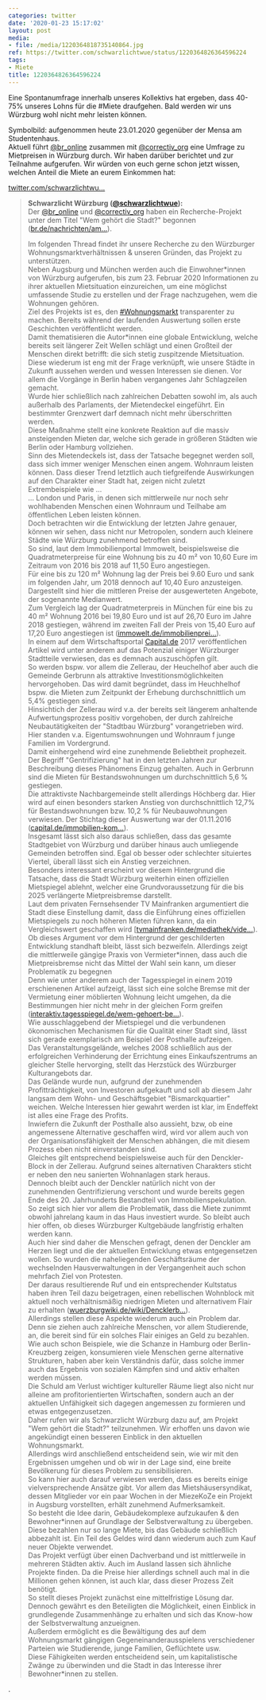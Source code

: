 ```yaml
---
categories: twitter
date: '2020-01-23 15:17:02'
layout: post
media:
- file: /media/1220364818735140864.jpg
ref: https://twitter.com/schwarzlichtwue/status/1220364826364596224
tags:
- Miete
title: 1220364826364596224
---
```

Eine Spontanumfrage innerhalb unseres Kollektivs hat ergeben, dass 40-75% unseres Lohns für die #Miete draufgehen. Bald werden wir uns Würzburg wohl nicht mehr leisten können.



Symbolbild: aufgenommen heute 23.01.2020 gegenüber der Mensa am Studentenhaus.  
Aktuell führt [@br_online](https://twitter.com/br_online) zusammen mit [@correctiv_org](https://twitter.com/correctiv_org) eine Umfrage zu Mietpreisen in Würzburg durch. Wir haben darüber berichtet und zur Teilnahme aufgerufen. Wir würden von euch gerne schon jetzt wissen, welchen Anteil die Miete an eurem Einkommen hat:

[twitter.com/schwarzlichtwu…](https://twitter.com/schwarzlichtwue/status/1218277735082209280?s=19) 
> <b>Schwarzlicht Würzburg ([@schwarzlichtwue](https://twitter.com/schwarzlichtwue)):</b>  
>Der [@br_online](https://twitter.com/br_online) und [@correctiv_org](https://twitter.com/correctiv_org) haben ein Recherche-Projekt unter dem Titel "Wem gehört die Stadt?" begonnen ([br.de/nachrichten/am…](http://www.br.de/nachrichten/amp/bayern/die-buergerrecherche-wem-gehoert-die-stadt,RnNDk1a)).  
>  
>  
>  
>Im folgenden Thread findet ihr unsere Recherche zu den Würzburger Wohnungsmarktverhältnissen &amp; unseren Gründen, das Projekt zu unterstützen.   
>Neben Augsburg und München werden auch die Einwohner\*innen von Würzburg aufgerufen, bis zum 23. Februar 2020 Informationen zu ihrer aktuellen Mietsituation einzureichen, um eine möglichst umfassende Studie zu erstellen und der Frage nachzugehen, wem die Wohnungen gehören.   
>Ziel des Projekts ist es, den [#Wohnungsmarkt](/t/wohnungsmarkt) transparenter zu machen. Bereits während der laufenden Auswertung sollen erste Geschichten veröffentlicht werden.   
>Damit thematisieren die Autor\*innen eine globale Entwicklung, welche bereits seit längerer Zeit Wellen schlägt und einen Großteil der Menschen direkt betrifft: die sich stetig zuspitzende Mietsituation.   
>Diese wiederum ist eng mit der Frage verknüpft, wie unsere Städte in Zukunft aussehen werden und wessen Interessen sie dienen. Vor allem die Vorgänge in Berlin haben vergangenes Jahr Schlagzeilen gemacht.   
>Wurde hier schließlich nach zahlreichen Debatten sowohl im, als auch außerhalb des Parlaments, der Mietendeckel eingeführt. Ein bestimmter Grenzwert darf demnach nicht mehr überschritten werden.   
>Diese Maßnahme stellt eine konkrete Reaktion auf die massiv ansteigenden Mieten dar, welche sich gerade in größeren Städten wie Berlin oder Hamburg vollziehen.   
>Sinn des Mietendeckels ist, dass der Tatsache begegnet werden soll, dass sich immer weniger Menschen einen angem. Wohnraum leisten können. Dass dieser Trend letztlich auch tiefgreifende Auswirkungen auf den Charakter einer Stadt hat, zeigen nicht zuletzt Extrembeispiele wie …   
>… London und Paris, in denen sich mittlerweile nur noch sehr wohlhabenden Menschen einen Wohnraum und Teilhabe am öffentlichen Leben leisten können.   
>Doch betrachten wir die Entwicklung der letzten Jahre genauer, können wir sehen, dass nicht nur Metropolen, sondern auch kleinere Städte wie Würzburg zunehmend betroffen sind.   
>So sind, laut dem Immobilienportal Immowelt, beispielsweise die Quadratmeterpreise für eine Wohnung bis zu 40 m² von 10,60 Eure im Zeitraum von 2016 bis 2018 auf 11,50 Euro angestiegen.   
>Für eine bis zu 120 m² Wohnung lag der Preis bei 9.60 Euro und sank im folgenden Jahr, um 2018 dennoch auf 10,40 Euro anzusteigen. Dargestellt sind hier die mittleren Preise der ausgewerteten Angebote, der sogenannte Medianwert.   
>Zum Vergleich lag der Quadratmeterpreis in München für eine bis zu 40 m² Wohnung 2016 bei 19,80 Euro und ist auf 26,70 Euro im Jahre 2018 gestiegen, während im zweiten Fall der Preis von 15,40 Euro auf 17,20 Euro angestiegen ist ([immowelt.de/immobilienprei…](https://www.immowelt.de/immobilienpreise/wuerzburg/wohnungspreise)).   
>In einem auf dem Wirtschaftsportal [Capital.de](http://Capital.de) 2017 veröffentlichen Artikel wird unter anderem auf das Potenzial einiger Würzburger Stadtteile verwiesen, das es demnach auszuschöpfen gilt.   
>So werden bspw. vor allem die Zellerau, der Heuchelhof aber auch die Gemeinde Gerbrunn als attraktive Investitionsmöglichkeiten hervorgehoben. Das wird damit begründet, dass im Heuchhelhof bspw. die Mieten zum Zeitpunkt der Erhebung durchschnittlich um 5,4% gestiegen sind.   
>Hinsichtich der Zellerau wird v.a. der bereits seit längerem anhaltende Aufwertungsprozess positiv vorgehoben, der durch zahlreiche Neubautätigkeiten der "Stadtbau Würzburg" vorangetrieben wird. Hier standen v.a. Eigentumswohnungen und Wohnraum f junge Familien im Vordergrund.   
>Damit einhergehend wird eine zunehmende Beliebtheit prophezeit. Der Begriff "Gentrifizierung" hat in den letzten Jahren zur Beschreibung dieses Phänomens Einzug gehalten. Auch in Gerbrunn sind die Mieten für Bestandswohnungen um durchschnittlich 5,6 % gestiegen.   
>Die attraktivste Nachbargemeinde stellt allerdings Höchberg dar. Hier wird auf einen besonders starken Anstieg von durchschnittlich 12,7% für Bestandswohnungen bzw. 10,2 % für Neubauwohnungen verwiesen. Der Stichtag dieser Auswertung war der 01.11.2016 ([capital.de/immobilien-kom…](https://www.capital.de/immobilien-kompass/wuerzburg#portrait)).   
>Insgesamt lässt sich also daraus schließen, dass das gesamte Stadtgebiet von Würzburg und darüber hinaus auch umliegende Gemeinden betroffen sind. Egal ob besser oder schlechter situiertes Viertel, überall lässt sich ein Anstieg verzeichnen.   
>Besonders interessant erscheint vor diesem Hintergrund die Tatsache, dass die Stadt Würzburg weiterhin einen offiziellen Mietspiegel ablehnt, welcher eine Grundvoraussetzung für die bis 2025 verlängerte Mietpreisbremse darstellt.   
>Laut dem privaten Fernsehsender TV Mainfranken argumentiert die Stadt diese Einstellung damit, dass die Einführung eines offiziellen Mietspiegels zu noch höheren Mieten führen kann, da ein Vergleichswert geschaffen wird [[tvmainfranken.de/mediathek/vide…](https://www.tvmainfranken.de/mediathek/video/kein-mietspiegel-in-wuerzburg-was-wird-aus-der-mietpreisbremse/)).   
>Ob dieses Argument vor dem Hintergrund der geschilderten Entwicklung standhaft bleibt, lässt sich bezweifeln. Allerdings zeigt die mittlerweile gängige Praxis von Vermieter\*innen, dass auch die Mietpreisbremse nicht das Mittel der Wahl sein kann, um dieser Problematik zu begegnen   
>Denn wie unter anderem auch der Tagesspiegel in einem 2019 erschienenen Artikel aufzeigt, lässt sich eine solche Bremse mit der Vermietung einer möblierten Wohnung leicht umgehen, da die Bestimmungen hier nicht mehr in der gleichen Form greifen ([interaktiv.tagesspiegel.de/wem-gehoert-be…](https://interaktiv.tagesspiegel.de/wem-gehoert-berlin/artikel/moebel-statt-mietpreisbremse/)).   
>Wie ausschlaggebend der Mietspiegel und die verbundenen ökonomischen Mechanismen für die Qualität einer Stadt sind, lässt sich gerade exemplarisch am Beispiel der Posthalle aufzeigen.   
>Das Veranstaltungsgelände, welches 2008 schließlich aus der erfolgreichen Verhinderung der Errichtung eines Einkaufszentrums an gleicher Stelle hervorging, stellt das Herzstück des Würzburger Kulturangebots dar.   
>Das Gelände wurde nun, aufgrund der zunehmenden Profitträchtigkeit, von Investoren aufgekauft und soll ab diesem Jahr langsam dem Wohn- und Geschäftsgebiet "Bismarckquartier" weichen. Welche Interessen hier gewahrt werden ist klar, im Endeffekt ist alles eine Frage des Profits.   
>Inwiefern die Zukunft der Posthalle also aussieht, bzw, ob eine angemessene Alternative geschaffen wird, wird vor allem auch von der Organisationsfähigkeit der Menschen abhängen, die mit diesem Prozess eben nicht einverstanden sind.   
>Gleiches gilt entsprechend beispielsweise auch für den Denckler-Block in der Zellerau. Aufgrund seines alternativen Charakters sticht er neben den neu sanierten Wohnanlagen stark heraus.   
>Dennoch bleibt auch der Denckler natürlich nicht von der zunehmenden Gentrifizierung verschont und wurde bereits gegen Ende des 20. Jahrhunderts Bestandteil von Immobilienspekulation.   
>So zeigt sich hier vor allem die Problematik, dass die Miete zunimmt obwohl jahrelang kaum in das Haus investiert wurde. So bleibt auch hier offen, ob dieses Würzburger Kultgebäude langfristig erhalten werden kann.   
>Auch hier sind daher die Menschen gefragt, denen der Denckler am Herzen liegt und die der aktuellen Entwicklung etwas entgegensetzen wollen. So wurden die naheliegenden Geschäftsräume der wechselnden Hausverwaltungen in der Vergangenheit auch schon mehrfach Ziel von Protesten.   
>Der daraus resultierende Ruf und ein entsprechender Kultstatus haben ihren Teil dazu beigetragen, einen rebellischen Wohnblock mit aktuell noch verhältnismäßig niedrigen Mieten und alternativem Flair zu erhalten ([wuerzburgwiki.de/wiki/Dencklerb…](https://wuerzburgwiki.de/wiki/Dencklerblock)).   
>Allerdings stellen diese Aspekte wiederum auch ein Problem dar. Denn sie ziehen auch zahlreiche Menschen, vor allem Studierende, an, die bereit sind für ein solches Flair einiges an Geld zu bezahlen.   
>Wie auch schon Beispiele, wie die Schanze in Hamburg oder Berlin-Kreuzberg zeigen, konsumieren viele Menschen gerne alternative Strukturen, haben aber kein Verständnis dafür, dass solche immer auch das Ergebnis von sozialen Kämpfen sind und aktiv erhalten werden müssen.   
>Die Schuld am Verlust wichtiger kultureller Räume liegt also nicht nur alleine am profitorientierten Wirtschaften, sondern auch an der aktuellen Unfähigkeit sich dagegen angemessen zu formieren und etwas entgegenzusetzen.   
>Daher rufen wir als Schwarzlicht Würzburg dazu auf, am Projekt "Wem gehört die Stadt?" teilzunehmen. Wir erhoffen uns davon wie angekündigt einen besseren Einblick in den aktuellen Wohnungsmarkt.   
>Allerdings wird anschließend entscheidend sein, wie wir mit den Ergebnissen umgehen und ob wir in der Lage sind, eine breite Bevölkerung für dieses Problem zu sensibilisieren.   
>So kann hier auch darauf verwiesen werden, dass es bereits einige vielversprechende Ansätze gibt. Vor allem das Mietshäusersyndikat, dessen Mitglieder vor ein paar Wochen in der MiezeKoZe ein Projekt in Augsburg vorstellten, erhält zunehmend Aufmerksamkeit.   
>So besteht die Idee darin, Gebäudekomplexe aufzukaufen &amp; den Bewohner\*innen auf Grundlage der Selbstverwaltung zu übergeben. Diese bezahlen nur so lange Miete, bis das Gebäude schließlich abbezahlt ist. Ein Teil des Geldes wird dann wiederum auch zum Kauf neuer Objekte verwendet.   
>Das Projekt verfügt über einen Dachverband und ist mittlerweile in mehreren Städten aktiv. Auch im Ausland lassen sich ähnliche Projekte finden. Da die Preise hier allerdings schnell auch mal in die Millionen gehen können, ist auch klar, dass dieser Prozess Zeit benötigt.   
>So stellt dieses Projekt zunächst eine mittelfristige Lösung dar. Dennoch gewährt es den Beteiligten die Möglichkeit, einen Einblick in grundlegende Zusammenhänge zu erhalten und sich das Know-how der Selbstverwaltung anzueignen.   
>Außerdem ermöglicht es die Bewältigung des auf dem Wohnungsmarkt gängigen Gegeneinanderausspielens verschiedener Parteien wie Studierende, junge Familien, Geflüchtete usw.   
>Diese Fähigkeiten werden entscheidend sein, um kapitalistische Zwänge zu überwinden und die Stadt in das Interesse ihrer Bewohner\*innen zu stellen.   


. 
